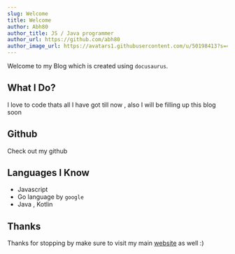 ```yaml
---
slug: Welcome
title: Welcome
author: Abh80
author_title: JS / Java programmer
author_url: https://github.com/abh80
author_image_url: https://avatars1.githubusercontent.com/u/50198413?s=460&u=8b623df8983635ea0a2c859848ce1c2a90ad775d&v=4
---
```

Welcome to my Blog which is created using `docusaurus`.
## What I Do?
I love to code thats all I have got till now , also I will be filling up this blog soon

## Github 
Check out my github 
## Languages I Know
- Javascript
- Go language by `google`
- Java , Kotlin

## Thanks
Thanks for stopping by make sure to visit my main [website](https://starstracker.xyz) as well :)